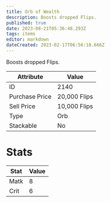 ```yaml
---
title: Orb of Wealth
description: Boosts dropped Flips.
published: true
date: 2023-08-21T05:36:48.293Z
tags: items
editor: markdown
dateCreated: 2023-02-17T06:56:18.666Z
---
```


Boosts dropped Flips.

|Attribute|Value|
|-|-|
|ID|2140|
|Purchase Price|20,000 Flips|
|Sell Price|10,000 Flips|
|Type|Orb|
|Stackable|No|

# Stats
|Stat|Value|
|-|-|
|Matk|8|
|Crit|6|
